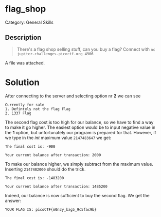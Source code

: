 # flag_shop
Category: General Skills

## Description

> There's a flag shop selling stuff, can you buy a flag?
Connect with `nc jupiter.challenges.picoctf.org 4906`

A file was attached. 

# Solution

After connecting to the server and selecting option nr **2** we can see 
```
Currently for sale
1. Defintely not the flag Flag
2. 1337 Flag
```

The second flag cost is too high for our balance, so we have to find a way to make it go higher. The easiest option would be to input negative value in the **1** option, but unfortunately our program is prepared for that. However, if we type in the *int* maximum value `2147483647` we get:
```
The final cost is: -900

Your current balance after transaction: 2000
```

To make our balance higher, we simply subtract from the maximum value. Inserting `2147482000` should do the trick.
```
The final cost is: -1483200

Your current balance after transaction: 1485200
```

Indeed, our balance is now sufficient to buy the second flag. We get the answer:
```
YOUR FLAG IS: picoCTF{m0n3y_bag5_9c5fac9b}
```
